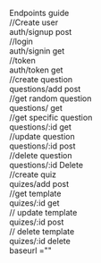 Endpoints guide  
//Create user     
auth/signup post  
//login  
auth/signin get   
//token  
auth/token get  
//create question  
questions/add post  
//get random question  
questions/ get  
//get specific question  
questions/:id get  
//update question  
questions/:id post  
//delete question   
questions/:id Delete  
//create quiz  
quizes/add post  
//get template   
quizes/:id get  
// update template  
quizes/:id post  
// delete template   
quizes/:id delete  
baseurl =""  
